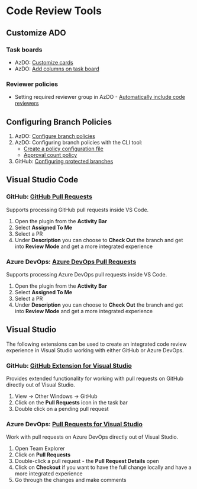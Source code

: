 # Code Review Tools

## Customize ADO

### Task boards

- AzDO: [Customize cards](https://docs.microsoft.com/en-us/azure/devops/boards/boards/customize-cards?view=azure-devops)
- AzDO: [Add columns on task board](https://docs.microsoft.com/en-us/azure/devops/boards/sprints/customize-taskboard?view=azure-devops#add-columns)

### Reviewer policies

- Setting required reviewer group in AzDO - [Automatically include code reviewers](https://docs.microsoft.com/en-us/azure/devops/repos/git/branch-policies?view=azure-devops#automatically-include-code-reviewers)

## Configuring Branch Policies

1. AzDO: [Configure branch policies](https://docs.microsoft.com/en-us/azure/devops/repos/git/branch-policies?view=azure-devops#configure-branch-policies)
1. AzDO: Configuring branch policies with the CLI tool:
   * [Create a policy configuration file](https://docs.microsoft.com/en-us/azure/devops/cli/policy-configuration-file?view=azure-devops#create-a-policy-configuration-file)
   * [Approval count policy](https://docs.microsoft.com/en-us/rest/api/azure/devops/policy/configurations/create?view=azure-devops-rest-5.1#approval-count-policy)
1. GitHub: [Configuring protected branches](https://help.github.com/en/github/administering-a-repository/about-protected-branches)

## Visual Studio Code

### GitHub: [GitHub Pull Requests](https://marketplace.visualstudio.com/items?itemName=GitHub.vscode-pull-request-github)

Supports processing GitHub pull requests inside VS Code.

1. Open the plugin from the **Activity Bar**
1. Select **Assigned To Me**
1. Select a PR
1. Under **Description** you can choose to **Check Out** the branch and get into **Review Mode** and get a more integrated experience

### Azure DevOps: [Azure DevOps Pull Requests](https://marketplace.visualstudio.com/items?itemName=ankitbko.vscode-pull-request-azdo)

Supports processing Azure DevOps pull requests inside VS Code.

1. Open the plugin from the **Activity Bar**
1. Select **Assigned To Me**
1. Select a PR
1. Under **Description** you can choose to **Check Out** the branch and get into **Review Mode** and get a more integrated experience

## Visual Studio

The following extensions can be used to create an integrated code review experience in Visual Studio working with either GitHub or Azure DevOps.

### GitHub: [GitHub Extension for Visual Studio](https://marketplace.visualstudio.com/items?itemName=GitHub.GitHubExtensionforVisualStudio)

Provides extended functionality for working with pull requests on GitHub directly out of Visual Studio.

1. View -> Other Windows -> GitHub
1. Click on the **Pull Requests** icon in the task bar
1. Double click on a pending pull request

### Azure DevOps: [Pull Requests for Visual Studio](https://marketplace.visualstudio.com/items?itemName=VSIDEVersionControlMSFT.pr4vs)

Work with pull requests on Azure DevOps directly out of Visual Studio.

1. Open Team Explorer
1. Click on **Pull Requests**
1. Double-click a pull request - the **Pull Request Details** open
1. Click on **Checkout** if you want to have the full change locally and have a more integrated experience
1. Go through the changes and make comments
